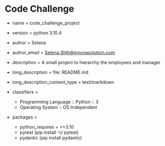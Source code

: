 
# Code Challenge

- name = code_challenge_project
- version = python 3.10.4
- author = Selena
- author_email = Selena.Shih@innovasolution.com
- description = A small project to hierarchy the employees and manager
- long_description = file: README.md
- long_description_content_type = text/markdown
- classifiers =
      
    * Programming Language :: Python :: 3
    *  Operating System :: OS Independent

- packages = 
    * python_requires = >=3.10
    * pytest (pip install -U pytest)
    * pydantic (pip install pydantic)


